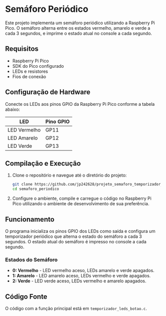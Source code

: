# Semáforo Periódico

Este projeto implementa um semáforo periódico utilizando a Raspberry Pi Pico. O semáforo alterna entre os estados vermelho, amarelo e verde a cada 3 segundos, e imprime o estado atual no console a cada segundo.

## Requisitos

- Raspberry Pi Pico
- SDK do Pico configurado
- LEDs e resistores
- Fios de conexão

## Configuração de Hardware

Conecte os LEDs aos pinos GPIO da Raspberry Pi Pico conforme a tabela abaixo:

| LED          | Pino GPIO |
|--------------|-----------|
| LED Vermelho | GP11      |
| LED Amarelo  | GP12      |
| LED Verde    | GP13      |

## Compilação e Execução

1. Clone o repositório e navegue até o diretório do projeto:

    ```sh
    git clone https://github.com/jp242628/projeto_semaforo_temporizador_pico.git
    cd semaforo_periodico
    ```

2. Configure o ambiente, compile e carregue o código no Raspberry Pi Pico utilizando o ambiente de desenvolvimento de sua preferência.

## Funcionamento

O programa inicializa os pinos GPIO dos LEDs como saída e configura um temporizador periódico que alterna o estado do semáforo a cada 3 segundos. O estado atual do semáforo é impresso no console a cada segundo.

### Estados do Semáforo

- **0: Vermelho** - LED vermelho aceso, LEDs amarelo e verde apagados.
- **1: Amarelo** - LED amarelo aceso, LEDs vermelho e verde apagados.
- **2: Verde** - LED verde aceso, LEDs vermelho e amarelo apagados.

## Código Fonte

O código com a função principal está em `temporizador_leds_botao.c`.